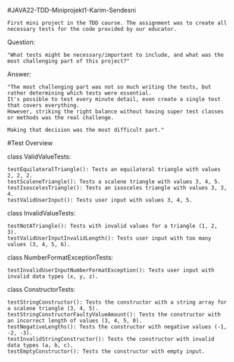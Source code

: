 #JAVA22-TDD-Miniprojekt1-Karim-Sendesni

    First mini project in the TDD course. The assignment was to create all necessary tests for the code provided by our educator.

  Question:
  
    "What tests might be necessary/important to include, and what was the most challenging part of this project?"

  Answer:
  
    "The most challenging part was not so much writing the tests, but rather determining which tests were essential. 
    It's possible to test every minute detail, even create a single test that covers everything. 
    However, striking the right balance without having super test classes or methods was the real challenge. 
    
    Making that decision was the most difficult part."

#Test Overview 

  class ValidValueTests:
  
    testEquilateralTriangle(): Tests an equilateral triangle with values 2, 2, 2.
    testScaleneTriangle(): Tests a scalene triangle with values 3, 4, 5.
    testIsoscelesTriangle(): Tests an isosceles triangle with values 3, 3, 4.
    testValidUserInput(): Tests user input with values 3, 4, 5.
    
  class InvalidValueTests:
  
    testNotATriangle(): Tests with invalid values for a triangle (1, 2, 3).
    testValidUserInputInvalidLength(): Tests user input with too many values (3, 4, 5, 6).
    
  class NumberFormatExceptionTests:
  
    testInvalidUserInputNumberFormatException(): Tests user input with invalid data types (x, y, z).
    
  class ConstructorTests:
  
    testStringConstructor(): Tests the constructor with a string array for a scalene triangle (3, 4, 5).
    testStringConstructorFaultyValueAmount(): Tests the constructor with an incorrect length of values (3, 4, 5, 0).
    testNegativeLengths(): Tests the constructor with negative values (-1, -2, -3).
    testInvalidStringConstructor(): Tests the constructor with invalid data types (a, b, c).
    testEmptyConstructor(): Tests the constructor with empty input.
